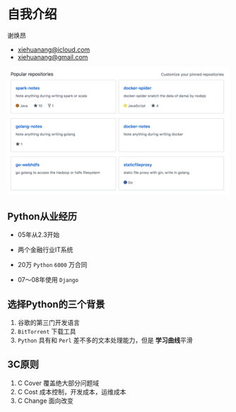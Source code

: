 自我介绍
========

谢焕昂

-	xiehuanang@icloud.com
-	xiehuanang@gmail.com

![](./ch01-github.png)

Python从业经历
--------------

-	05年从2.3开始

-	两个金融行业IT系统

-	20万 `Python` `6000` 万合同

-	07～08年使用 `Django`

选择Python的三个背景
--------------------

1.	谷歌的第三门开发语言
2.	`BitTorrent` 下载工具
3.	`Python` 具有和 `Perl` 差不多的文本处理能力，但是 **学习曲线**平滑

3C原则
------

1.	C Cover 覆盖绝大部分问题域
2.	C Cost 成本控制，开发成本，运维成本
3.	C Change 面向改变
